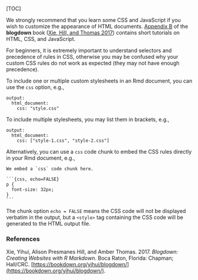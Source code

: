 [TOC]

We strongly recommend that you learn some CSS and JavaScript if you wish to customize the appearance of HTML documents. [Appendix B](https://bookdown.org/yihui/blogdown/website-basics.html) of the **blogdown** book ([Xie, Hill, and Thomas 2017](#ref-blogdown2017)) contains short tutorials on HTML, CSS, and JavaScript.

For beginners, it is extremely important to understand selectors and precedence of rules in CSS, otherwise you may be confused why your custom CSS rules do not work as expected (they may not have enough precedence).

To include one or multiple custom stylesheets in an Rmd document, you can use the `css` option, e.g.,

    output:
      html_document:
        css: "style.css"

To include multiple stylesheets, you may list them in brackets, e.g.,

    output:
      html_document:
        css: ["style-1.css", "style-2.css"]

Alternatively, you can use a `css` code chunk to embed the CSS rules directly in your Rmd document, e.g.,

    We embed a `css` code chunk here.
    
    ```{css, echo=FALSE}
    p {
      font-size: 32px;
    }
    ```

The chunk option `echo = FALSE` means the CSS code will not be displayed verbatim in the output, but a `<style>` tag containing the CSS code will be generated to the HTML output file.

### References[](https://bookdown.org/yihui/rmarkdown-cookbook/references.html#references)

Xie, Yihui, Alison Presmanes Hill, and Amber Thomas. 2017. _Blogdown: Creating Websites with R Markdown_. Boca Raton, Florida: Chapman; Hall/CRC. [https://bookdown.org/yihui/blogdown/](https://bookdown.org/yihui/blogdown/).
